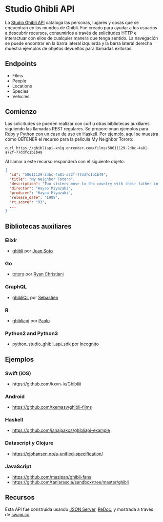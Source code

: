 # Studio Ghibli API

La [Studio Ghibli API](https://ghibliapi-xn1q.onrender.com) cataloga las personas, lugares y cosas que se encuentran en los mundos de Ghibli. Fue creado para ayudar a los usuarios a descubrir recursos, consumirlos a través de solicitudes HTTP e interactuar con ellos de cualquier manera que tenga sentido. La navegación se puede encontrar en la barra lateral izquierda y la barra lateral derecha muestra ejemplos de objetos devueltos para llamadas exitosas.

## Endpoints

- Films
- People
- Locations
- Species
- Vehicles

## Comienzo
Las solicitudes se pueden realizar con curl u otras bibliotecas auxiliares siguiendo las llamadas REST regulares. Se proporcionan ejemplos para Ruby y Python con un caso de uso en Haskell. Por ejemplo, aquí se muestra cómo OBTENER el recurso para la película My Neighbor Tororo:

`curl https://ghibliapi-xn1q.onrender.com/films/58611129-2dbc-4a81-a72f-77ddfc1b1b49`

Al llamar a este recurso responderá con el siguiente objeto:

```json
{
  "id": "58611129-2dbc-4a81-a72f-77ddfc1b1b49",
  "title": "My Neighbor Totoro",
  "description": "Two sisters move to the country with their father in order to be closer to their hospitalized mother, and discover the surrounding trees are inhabited by Totoros, magical spirits of the forest. When the youngest runs away from home, the older sister seeks help from the spirits to find her.",
  "director": "Hayao Miyazaki",
  "producer": "Hayao Miyazaki",
  "release_date": "1988",
  "rt_score": "93",
  ...
}
```

## Bibliotecas auxiliares
### Elixir
- [ghibli](https://github.com/sotojuan/ghibli) por [Juan Soto](https://github.com/sotojuan)

### Go
- [totoro](https://github.com/Rchristiani/totoro) por [Ryan Christiani](https://github.com/Rchristiani)

### GraphQL
- [ghibliQL](https://github.com/kisscool-fr/ghibliql) por [Sebastien](https://github.com/kisscool-fr)

### R
- [ghibliapi](https://github.com/onertipaday/ghibliapi) por [Paolo](https://github.com/onertipaday)

### Python2 and Python3
- [python_studio_ghibli_api_sdk](https://github.com/Incognito/python_studio_ghibli_api_sdk) por [Incognito](https://github.com/Incognito)


## Ejemplos
### Swift (iOS)
- https://github.com/kxvn-lx/Ghibliii

### Android
- https://github.com/txemasv/ghibli-films

### Haskell
- https://github.com/janaipakos/ghibliapi-example

### Datascript y Clojure
- https://cjohansen.no/a-unified-specification/

### JavaScript
- https://github.com/mazipan/ghibli-fans
- https://github.com/taniarascia/sandbox/tree/master/ghibli

## Recursos
Esta API fue construida usando [JSON Server](https://github.com/typicode/json-server), [ReDoc](https://github.com/Rebilly/ReDoc), y mostrada a través de [swapi.co](https://github.com/phalt/swapi)
